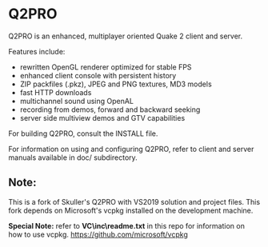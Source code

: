 Q2PRO
=====

Q2PRO is an enhanced, multiplayer oriented Quake 2 client and server.

Features include:

* rewritten OpenGL renderer optimized for stable FPS
* enhanced client console with persistent history
* ZIP packfiles (.pkz), JPEG and PNG textures, MD3 models
* fast HTTP downloads
* multichannel sound using OpenAL
* recording from demos, forward and backward seeking
* server side multiview demos and GTV capabilities

For building Q2PRO, consult the INSTALL file.

For information on using and configuring Q2PRO, refer to client and server
manuals available in doc/ subdirectory.

## Note:
This is a fork of Skuller's Q2PRO with VS2019 solution and project files.
This fork depends on Microsoft's vcpkg installed on the development machine.

**Special Note:** refer to **VC\inc\readme.txt** in this repo for information on how to use vcpkg.
https://github.com/microsoft/vcpkg
